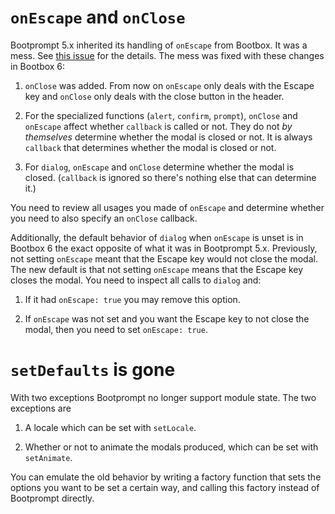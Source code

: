 ``onEscape`` and ``onClose``
============================

Bootprompt 5.x inherited its handling of ``onEscape`` from Bootbox. It was a
mess. See [this issue](https://github.com/lddubeau/bootprompt/issues/9) for the
details. The mess was fixed with these changes in Bootbox 6:

1. ``onClose`` was added. From now on ``onEscape`` only deals with the Escape
   key and ``onClose`` only deals with the close button in the header.

2. For the specialized functions (``alert``, ``confirm``, ``prompt``),
   ``onClose`` and ``onEscape`` affect whether ``callback`` is called or
   not. They do not *by themselves* determine whether the modal is closed or
   not. It is always ``callback`` that determines whether the modal is closed or
   not.

3. For ``dialog``, ``onEscape`` and ``onClose`` determine whether the modal is
   closed. (``callback`` is ignored so there's nothing else that can determine
   it.)

You need to review all usages you made of ``onEscape`` and determine whether you
need to also specify an ``onClose`` callback.

Additionally, the default behavior of ``dialog`` when ``onEscape`` is unset is
in Bootbox 6 the exact opposite of what it was in Bootprompt 5.x. Previously,
not setting ``onEscape`` meant that the Escape key would not close the
modal. The new default is that not setting ``onEscape`` means that the Escape
key closes the modal. You need to inspect all calls to ``dialog`` and:

1. If it had ``onEscape: true`` you may remove this option.

2. If ``onEscape`` was not set and you want the Escape key to not close the
   modal, then you need to set ``onEscape: true``.

``setDefaults`` is gone
=======================

With two exceptions Bootprompt no longer support module state. The two
exceptions are

1. A locale which can be set with ``setLocale``.

2. Whether or not to animate the modals produced, which can be set with
   ``setAnimate``.

You can emulate the old behavior by writing a factory function that sets the
options you want to be set a certain way, and calling this factory instead of
Bootprompt directly.
